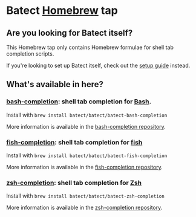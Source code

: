 # Batect [Homebrew](https://brew.sh) tap

## Are you looking for Batect itself?
This Homebrew tap only contains Homebrew formulae for shell tab completion scripts.

If you're looking to set up Batect itself, check out the [setup guide](https://batect.dev/Setup.html) instead.

## What's available in here?

### [bash-completion](https://github.com/batect/batect-bash-completion): shell tab completion for [Bash](https://www.gnu.org/software/bash/).

Install with `brew install batect/batect/batect-bash-completion`

More information is available in the [bash-completion repository](https://github.com/batect/batect-bash-completion).

### [fish-completion](https://github.com/batect/batect-fish-completion): shell tab completion for [fish](https://fishshell.com/)

Install with `brew install batect/batect/batect-fish-completion`

More information is available in the [fish-completion repository](https://github.com/batect/batect-fish-completion).

### [zsh-completion](https://github.com/batect/batect-zsh-completion): shell tab completion for [Zsh](https://www.zsh.org/)

Install with `brew install batect/batect/batect-zsh-completion`

More information is available in the [zsh-completion repository](https://github.com/batect/batect-zsh-completion).
